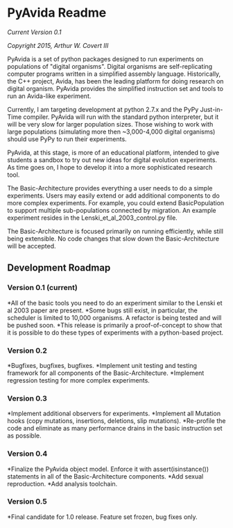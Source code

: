 # PyAvida Readme

_Current Version 0.1_

_Copyright 2015, Arthur W. Covert III_

PyAvida is a set of python packages designed to run experiments on populations of "digital organisms". Digital organisms are self-replicating computer programs written in a simplified assembly language. Historically, the C++ project, Avida, has been the leading platform for doing research on digital organism. PyAvida provides the simplified instruction set and tools to run an Avida-like experiment.

Currently, I am targeting development at python 2.7.x and the PyPy Just-in-Time compiler. PyAvida will run with the standard python interpreter, but it will be very slow for larger population sizes. Those wishing to work with large populations (simulating more then ~3,000-4,000 digital organisms) should use PyPy to run their experiments.

PyAvida, at this stage, is more of an educational platform, intended to give students a sandbox to try out new ideas for digital evolution experiments. As time goes on, I hope to develop it into a more sophisticated research tool.

The Basic-Architecture provides everything a user needs to do a simple experiments. Users may easily extend or add additional components to do more complex experiments. For example, you could extend BasicPopulation to support multiple sub-populations connected by migration. An example experiment resides in the Lenski_et_al_2003_control.py file.

The Basic-Architecture is focused primarily on running efficiently, while still being extensible. No code changes that slow down the Basic-Architecture will be accepted. 


## Development Roadmap

### Version 0.1 (current)
*All of the basic tools you need to do an experiment similar to the Lenski et al 2003 paper are present.
*Some bugs still exist, in particular, the scheduler is limited to 10,000 organisms. A refactor is being tested and will be pushed soon.
*This release is primarily a proof-of-concept to show that it is possible to do these types of experiments with a python-based project.


### Version 0.2 
*Bugfixes, bugfixes, bugfixes.
*Implement unit testing and testing framework for all components of the Basic-Architecture.
*Implement regression testing for more complex experiments.

### Version 0.3
*Implement additional observers for experiments.
*Implement all Mutation hooks (copy mutations, insertions, deletions, slip mutations).
*Re-profile the code and eliminate as many performance drains in the basic instruction set as possible.

### Version 0.4
*Finalize the PyAvida object model. Enforce it with assert(isinstance()) statements in all of the Basic-Architecture components.
*Add sexual reproduction.
*Add analysis toolchain.

### Version 0.5
*Final candidate for 1.0 release. Feature set frozen, bug fixes only.
